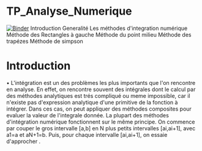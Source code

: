 # TP_Analyse_Numerique
[![Binder](https://mybinder.org/badge_logo.svg)](https://mybinder.org/v2/gh/ryhaab/TP_Analyse_Numerique/main)
Introduction
Generalité
Les méthodes d'integration numérique
Méthode des Rectangles à gauche
Méthode du point milieu
Méthode des trapézes
Méthode de simpson
# Introduction
•	L'intégration est un des problèmes les plus importants que l'on rencontre en analyse. En effet, on rencontre souvent des intégrales dont le calcul par des méthodes analytiques est trés compliqué ou meme impossible, car il n'existe pas d'expression analytique d'une primitive de la fonction à intégrer. Dans ces cas, on peut appliquer des méthodes composites pour evaluer la valeur de l'integrale donnée. La plupart des méthodes d'intégration numérique fonctionnent sur le même principe. On commence par couper le gros intervalle [a,b] en N plus petits intervalles [ai,ai+1], avec a1=a et aN+1=b. Puis, pour chaque intervalle [ai,ai+1], on essaie d'approcher .
